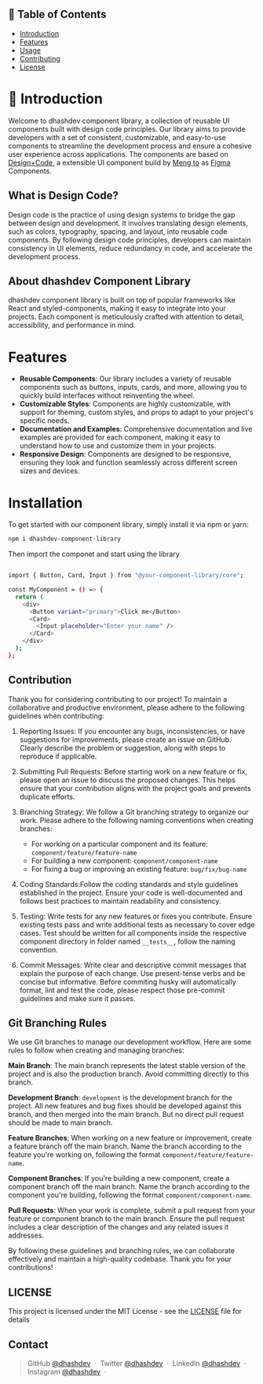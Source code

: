 ## 📕 Table of Contents

- [Introduction](#Introduction)
- [Features](#features)
- [Usage](#installation)
- [Contributing](#contributing)
- [License](#license)

# 👋 Introduction

Welcome to dhashdev component library, a collection of reusable UI components built with design code principles. Our library aims to provide developers with a set of consistent, customizable, and easy-to-use components to streamline the development process and ensure a cohesive user experience across applications. The components are based on [Design+Code](https://designcode.io/), a extensible UI component build by [Meng to](https://twitter.com/MengTo) as [Figma](https://www.figma.com/file/uyBV0KLTueIe9Tu2hxZfRH/Design-System?type=design&node-id=6-2&mode=design) Components.

## What is Design Code?

Design code is the practice of using design systems to bridge the gap between design and development. It involves translating design elements, such as colors, typography, spacing, and layout, into reusable code components. By following design code principles, developers can maintain consistency in UI elements, reduce redundancy in code, and accelerate the development process.

## About dhashdev Component Library

dhashdev component library is built on top of popular frameworks like React and styled-components, making it easy to integrate into your projects. Each component is meticulously crafted with attention to detail, accessibility, and performance in mind.

# Features

- **Reusable Components**: Our library includes a variety of reusable components such as buttons, inputs, cards, and more, allowing you to quickly build interfaces without reinventing the wheel.
- **Customizable Styles**: Components are highly customizable, with support for theming, custom styles, and props to adapt to your project's specific needs.
- **Documentation and Examples**: Comprehensive documentation and live examples are provided for each component, making it easy to understand how to use and customize them in your projects.
- **Responsive Design**: Components are designed to be responsive, ensuring they look and function seamlessly across different screen sizes and devices.

# Installation

To get started with our component library, simply install it via npm or yarn:

```bash
npm i dhashdev-component-library
```

Then import the componet and start using the library

```bash

import { Button, Card, Input } from "@your-component-library/core";

const MyComponent = () => {
  return (
    <div>
      <Button variant="primary">Click me</Button>
      <Card>
        <Input placeholder="Enter your name" />
      </Card>
    </div>
  );
};
```

## Contribution

Thank you for considering contributing to our project! To maintain a collaborative and productive environment, please adhere to the following guidelines when contributing:

1. Reporting Issues: If you encounter any bugs, inconsistencies, or have suggestions for improvements, please create an issue on GitHub. Clearly describe the problem or suggestion, along with steps to reproduce if applicable.

2. Submitting Pull Requests: Before starting work on a new feature or fix, please open an issue to discuss the proposed changes. This helps ensure that your contribution aligns with the project goals and prevents duplicate efforts.

3. Branching Strategy: We follow a Git branching strategy to organize our work. Please adhere to the following naming conventions when creating branches:

   - For working on a particular component and its feature: `component/feature/feature-name`
   - For building a new component: `component/component-name`
   - For fixing a bug or improving an existing feature: `bug/fix/bug-name`

4. Coding Standards:Follow the coding standards and style guidelines established in the project. Ensure your code is well-documented and follows best practices to maintain readability and consistency.

5. Testing: Write tests for any new features or fixes you contribute. Ensure existing tests pass and write additional tests as necessary to cover edge cases. Test should be written for all components inside the respective component directory in folder named `__tests__`, follow the naming convention.

6. Commit Messages: Write clear and descriptive commit messages that explain the purpose of each change. Use present-tense verbs and be concise but informative. Before commiting husky will automatically format, lint and test the code, please respect those pre-commit guidelines and make sure it passes.

## Git Branching Rules

We use Git branches to manage our development workflow. Here are some rules to follow when creating and managing branches:

**Main Branch**: The main branch represents the latest stable version of the project and is also the production branch. Avoid committing directly to this branch.

**Development Branch**: `development` is the development branch for the project. All new features and bug fixes should be developed against this branch, and then merged into the main branch. But no direct pull request should be made to main branch.

**Feature Branches**: When working on a new feature or improvement, create a feature branch off the main branch. Name the branch according to the feature you're working on, following the format `component/feature/feature-name`.

**Component Branches**: If you're building a new component, create a component branch off the main branch. Name the branch according to the component you're building, following the format `component/component-name`.

**Pull Requests**: When your work is complete, submit a pull request from your feature or component branch to the main branch. Ensure the pull request includes a clear description of the changes and any related issues it addresses.

By following these guidelines and branching rules, we can collaborate effectively and maintain a high-quality codebase. Thank you for your contributions!

## LICENSE

This project is licensed under the MIT License - see the [LICENSE](LICENSE) file for details

## Contact

> GitHub [@dhashdev](https://github.com/dhashdev) &nbsp;&middot;&nbsp;
> Twitter [@dhashdev](https://twitter.com/dhashdev) &nbsp;&middot;&nbsp;
> LinkedIn [@dhashdev](https://www.linkedin.com/in/dhashdev/) &nbsp;&middot;&nbsp;
> Instagram [@dhashdev](https://www.instagram.com/dhashdev/) &nbsp;&middot;&nbsp;
